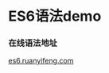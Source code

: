 <!--
 * @Descripttion: 
 * @version: 
 * @Author: wenq
 * @Date: 2019-09-21 21:00:41
 * @LastEditors: wenq
 * @LastEditTime: 2019-09-22 11:52:23
 -->
# ES6语法demo

### 在线语法地址
[es6.ruanyifeng.com](http://es6.ruanyifeng.com/?search=promise&x=0&y=0#README)